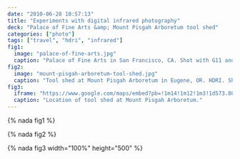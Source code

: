```yaml
---
date: "2010-06-28 10:57:13"
title: "Experiments with digital infrared photography"
deck: "Palace of Fine Arts &amp; Mount Pisgah Arboretum tool shed"
categories: ["photo"]
tags: ["travel", "hdri", "infrared"]
fig1:
  image: "palace-of-fine-arts.jpg"
  caption: "Palace of Fine Arts in San Francisco, CA. Shot with G11 and infrared filter."
fig2:
  image: "mount-pisgah-arboretum-tool-shed.jpg"
  caption: "Tool shed at Mount Pisgah Arboretum in Eugene, OR. HDRI. Shot with G11 infrared conversion."
fig3:
  iframe: "https://www.google.com/maps/embed?pb=!1m14!1m12!1m3!1d573.8037503359736!2d-122.9802703857421!3d44.003567527620966!2m3!1f0!2f0!3f0!3m2!1i1024!2i768!4f13.1!5e1!3m2!1sen!2sus!4v1394011162235"
  caption: "Location of tool shed at Mount Pisgah Arboretum."
---
```


{% nada fig1 %}

{% nada fig2 %}

{% nada fig3 width="100%" height="500" %}
